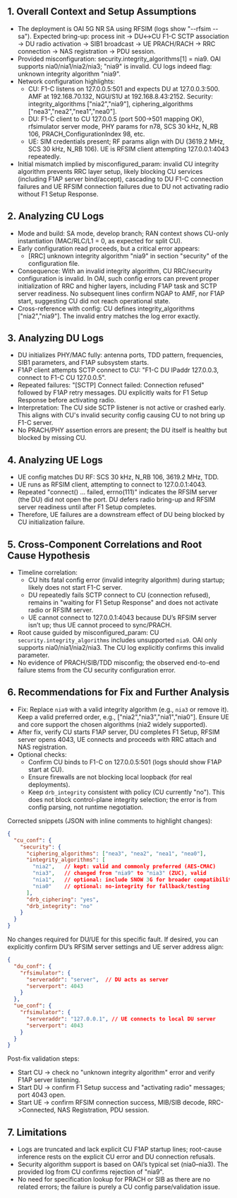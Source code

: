 ## 1. Overall Context and Setup Assumptions

- The deployment is OAI 5G NR SA using RFSIM (logs show "--rfsim --sa"). Expected bring-up: process init → DU↔CU F1-C SCTP association → DU radio activation → SIB1 broadcast → UE PRACH/RACH → RRC connection → NAS registration → PDU session.
- Provided misconfiguration: security.integrity_algorithms[1] = nia9. OAI supports nia0/nia1/nia2/nia3; "nia9" is invalid. CU logs indeed flag: unknown integrity algorithm "nia9".
- Network configuration highlights:
  - CU: F1-C listens on 127.0.0.5:501 and expects DU at 127.0.0.3:500. AMF at 192.168.70.132, NGU/S1U at 192.168.8.43:2152. Security: integrity_algorithms ["nia2","nia9"], ciphering_algorithms ["nea3","nea2","nea1","nea0"].
  - DU: F1-C client to CU 127.0.0.5 (port 500→501 mapping OK), rfsimulator server mode, PHY params for n78, SCS 30 kHz, N_RB 106, PRACH_ConfigurationIndex 98, etc.
  - UE: SIM credentials present; RF params align with DU (3619.2 MHz, SCS 30 kHz, N_RB 106). UE is RFSIM client attempting 127.0.0.1:4043 repeatedly.
- Initial mismatch implied by misconfigured_param: invalid CU integrity algorithm prevents RRC layer setup, likely blocking CU services (including F1AP server bind/accept), cascading to DU F1-C connection failures and UE RFSIM connection failures due to DU not activating radio without F1 Setup Response.

## 2. Analyzing CU Logs

- Mode and build: SA mode, develop branch; RAN context shows CU-only instantiation (MAC/RLC/L1 = 0, as expected for split CU).
- Early configuration read proceeds, but a critical error appears:
  - [RRC] unknown integrity algorithm "nia9" in section "security" of the configuration file.
- Consequence: With an invalid integrity algorithm, CU RRC/security configuration is invalid. In OAI, such config errors can prevent proper initialization of RRC and higher layers, including F1AP task and SCTP server readiness. No subsequent lines confirm NGAP to AMF, nor F1AP start, suggesting CU did not reach operational state.
- Cross-reference with config: CU defines integrity_algorithms ["nia2","nia9"]. The invalid entry matches the log error exactly.

## 3. Analyzing DU Logs

- DU initializes PHY/MAC fully: antenna ports, TDD pattern, frequencies, SIB1 parameters, and F1AP subsystem starts.
- F1AP client attempts SCTP connect to CU: "F1-C DU IPaddr 127.0.0.3, connect to F1-C CU 127.0.0.5".
- Repeated failures: "[SCTP] Connect failed: Connection refused" followed by F1AP retry messages. DU explicitly waits for F1 Setup Response before activating radio.
- Interpretation: The CU side SCTP listener is not active or crashed early. This aligns with CU's invalid security config causing CU to not bring up F1-C server.
- No PRACH/PHY assertion errors are present; the DU itself is healthy but blocked by missing CU.

## 4. Analyzing UE Logs

- UE config matches DU RF: SCS 30 kHz, N_RB 106, 3619.2 MHz, TDD.
- UE runs as RFSIM client, attempting to connect to 127.0.0.1:4043.
- Repeated "connect() ... failed, errno(111)" indicates the RFSIM server (the DU) did not open the port. DU defers radio bring-up and RFSIM server readiness until after F1 Setup completes.
- Therefore, UE failures are a downstream effect of DU being blocked by CU initialization failure.

## 5. Cross-Component Correlations and Root Cause Hypothesis

- Timeline correlation:
  - CU hits fatal config error (invalid integrity algorithm) during startup; likely does not start F1-C server.
  - DU repeatedly fails SCTP connect to CU (connection refused), remains in "waiting for F1 Setup Response" and does not activate radio or RFSIM server.
  - UE cannot connect to 127.0.0.1:4043 because DU’s RFSIM server isn’t up; thus UE cannot proceed to sync/PRACH.
- Root cause guided by misconfigured_param: CU `security.integrity_algorithms` includes unsupported `nia9`. OAI only supports nia0/nia1/nia2/nia3. The CU log explicitly confirms this invalid parameter.
- No evidence of PRACH/SIB/TDD misconfig; the observed end-to-end failure stems from the CU security configuration error.

## 6. Recommendations for Fix and Further Analysis

- Fix: Replace `nia9` with a valid integrity algorithm (e.g., `nia3` or remove it). Keep a valid preferred order, e.g., ["nia2","nia3","nia1","nia0"]. Ensure UE and core support the chosen algorithms (nia2 widely supported).
- After fix, verify CU starts F1AP server, DU completes F1 Setup, RFSIM server opens 4043, UE connects and proceeds with RRC attach and NAS registration.
- Optional checks:
  - Confirm CU binds to F1-C on 127.0.0.5:501 (logs should show F1AP start at CU).
  - Ensure firewalls are not blocking local loopback (for real deployments).
  - Keep `drb_integrity` consistent with policy (CU currently "no"). This does not block control-plane integrity selection; the error is from config parsing, not runtime negotiation.

Corrected snippets (JSON with inline comments to highlight changes):

```json
{
  "cu_conf": {
    "security": {
      "ciphering_algorithms": ["nea3", "nea2", "nea1", "nea0"],
      "integrity_algorithms": [
        "nia2",   // kept: valid and commonly preferred (AES-CMAC)
        "nia3",   // changed from "nia9" to "nia3" (ZUC), valid
        "nia1",   // optional: include SNOW 3G for broader compatibility
        "nia0"    // optional: no-integrity for fallback/testing
      ],
      "drb_ciphering": "yes",
      "drb_integrity": "no"
    }
  }
}
```

No changes required for DU/UE for this specific fault. If desired, you can explicitly confirm DU’s RFSIM server settings and UE server address align:

```json
{
  "du_conf": {
    "rfsimulator": {
      "serveraddr": "server",  // DU acts as server
      "serverport": 4043
    }
  },
  "ue_conf": {
    "rfsimulator": {
      "serveraddr": "127.0.0.1", // UE connects to local DU server
      "serverport": 4043
    }
  }
}
```

Post-fix validation steps:
- Start CU → check no "unknown integrity algorithm" error and verify F1AP server listening.
- Start DU → confirm F1 Setup success and "activating radio" messages; port 4043 open.
- Start UE → confirm RFSIM connection success, MIB/SIB decode, RRC->Connected, NAS Registration, PDU session.

## 7. Limitations

- Logs are truncated and lack explicit CU F1AP startup lines; root-cause inference rests on the explicit CU error and DU connection refusals.
- Security algorithm support is based on OAI’s typical set (nia0–nia3). The provided log from CU confirms rejection of "nia9".
- No need for specification lookup for PRACH or SIB as there are no related errors; the failure is purely a CU config parse/validation issue.


